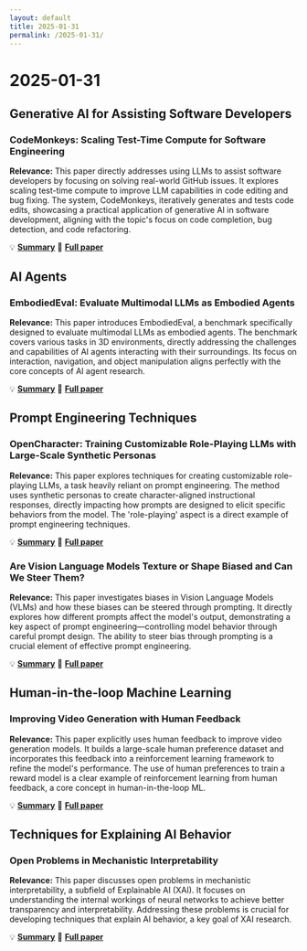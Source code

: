 ```yaml
---
layout: default
title: 2025-01-31
permalink: /2025-01-31/
---
```


# 2025-01-31

## Generative AI for Assisting Software Developers

### CodeMonkeys: Scaling Test-Time Compute for Software Engineering

**Relevance:** This paper directly addresses using LLMs to assist software developers by focusing on solving real-world GitHub issues.  It explores scaling test-time compute to improve LLM capabilities in code editing and bug fixing.  The system, CodeMonkeys, iteratively generates and tests code edits, showcasing a practical application of generative AI in software development, aligning with the topic's focus on code completion, bug detection, and code refactoring.

💡 **[Summary](2501.14723/)** 📄 **[Full paper](https://arxiv.org/pdf/2501.14723)**

## AI Agents

### EmbodiedEval: Evaluate Multimodal LLMs as Embodied Agents

**Relevance:** This paper introduces EmbodiedEval, a benchmark specifically designed to evaluate multimodal LLMs as embodied agents.  The benchmark covers various tasks in 3D environments, directly addressing the challenges and capabilities of AI agents interacting with their surroundings. Its focus on interaction, navigation, and object manipulation aligns perfectly with the core concepts of AI agent research.

💡 **[Summary](2501.11858/)** 📄 **[Full paper](https://arxiv.org/pdf/2501.11858)**

## Prompt Engineering Techniques

### OpenCharacter: Training Customizable Role-Playing LLMs with Large-Scale Synthetic Personas

**Relevance:** This paper explores techniques for creating customizable role-playing LLMs, a task heavily reliant on prompt engineering.  The method uses synthetic personas to create character-aligned instructional responses, directly impacting how prompts are designed to elicit specific behaviors from the model. The 'role-playing' aspect is a direct example of prompt engineering techniques.

💡 **[Summary](2501.15427/)** 📄 **[Full paper](https://arxiv.org/pdf/2501.15427)**

### Are Vision Language Models Texture or Shape Biased and Can We Steer Them?

**Relevance:** This paper investigates biases in Vision Language Models (VLMs) and how these biases can be steered through prompting.  It directly explores how different prompts affect the model's output, demonstrating a key aspect of prompt engineering—controlling model behavior through careful prompt design. The ability to steer bias through prompting is a crucial element of effective prompt engineering.

💡 **[Summary](2403.09193/)** 📄 **[Full paper](https://arxiv.org/pdf/2403.09193)**

## Human-in-the-loop Machine Learning

### Improving Video Generation with Human Feedback

**Relevance:** This paper explicitly uses human feedback to improve video generation models.  It builds a large-scale human preference dataset and incorporates this feedback into a reinforcement learning framework to refine the model's performance. The use of human preferences to train a reward model is a clear example of reinforcement learning from human feedback, a core concept in human-in-the-loop ML.

💡 **[Summary](2501.13918/)** 📄 **[Full paper](https://arxiv.org/pdf/2501.13918)**

## Techniques for Explaining AI Behavior

### Open Problems in Mechanistic Interpretability

**Relevance:** This paper discusses open problems in mechanistic interpretability, a subfield of Explainable AI (XAI). It focuses on understanding the internal workings of neural networks to achieve better transparency and interpretability. Addressing these problems is crucial for developing techniques that explain AI behavior, a key goal of XAI research.

💡 **[Summary](2501.16496/)** 📄 **[Full paper](https://arxiv.org/pdf/2501.16496)**

